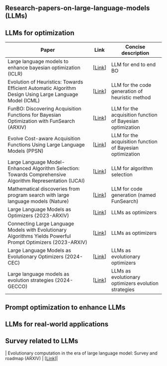 ## Research-papers-on-large-language-models (LLMs)
## LLMs for optimization
| Paper                                                | Link                                                     |Concise description    |
|------------------------------------------------------|------------------------------------------------------------------|---------------------------------|
| Large language models to enhance bayesian optimization (ICLR) | [[Link](https://arxiv.org/pdf/2402.03921)]|LLM for end to end BO|
| Evolution of Heuristics: Towards Efficient Automatic Algorithm Design Using Large Language Model (ICML) | [[Link](https://openreview.net/pdf?id=BwAkaxqiLB)]|LLM for the code generation of heuristic method|
|  FunBO: Discovering Acquisition Functions for Bayesian Optimization with FunSearch (ARXIV)| [[Link](https://arxiv.org/pdf/2406.04824)]|LLM for the acquisition function of Bayesian optimization|
|  Evolve Cost-aware Acquisition Functions Using Large Language Models (PPSN) | [[Link](https://arxiv.org/pdf/2404.16906)]|LLM for the acquisition function of Bayesian optimization|
|Large Language Model-Enhanced Algorithm Selection: Towards Comprehensive Algorithm Representation (IJCAI)|[[Link](https://arxiv.org/html/2311.13184v2)]|LLM for algorithm selection|
| Mathematical discoveries from program search with large language models (Nature) | [[Link](https://www.nature.com/articles/s41586-023-06924-6_reference.pdf)]|LLM for code generation (named FunSearch)|
|Large Language Models as Optimizers (2023-ARXIV) | [[Link](https://arxiv.org/abs/2309.03409)]|LLMs as optimizers|
| Connecting Large Language Models with Evolutionary Algorithms Yields Powerful Prompt Optimizers (2023-ARXIV) | [[Link](https://arxiv.org/abs/2309.08532)]|LLMs as optimizers|
| Large Language Models as Evolutionary Optimizers (2024-CEC) | [[Link](https://ieeexplore.ieee.org/abstract/document/10611913)]|LLMs as evolutionary optimizers|
| Large language models as evolution strategies (2024-GECCO) | [[Link](https://dl.acm.org/doi/abs/10.1145/3638530.3654238)]|LLMs as evolutionary optimizers evolution strategies|
## Prompt optimization to enhance LLMs

## LLMs for real-world applications

## Survey related to LLMs
| Evolutionary computation in the era of large language model: Survey and roadmap (ARXIV) | [[Link](https://arxiv.org/abs/2401.10034)]|
